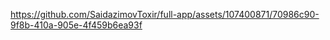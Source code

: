 

https://github.com/SaidazimovToxir/full-app/assets/107400871/70986c90-9f8b-410a-905e-4f459b6ea93f

